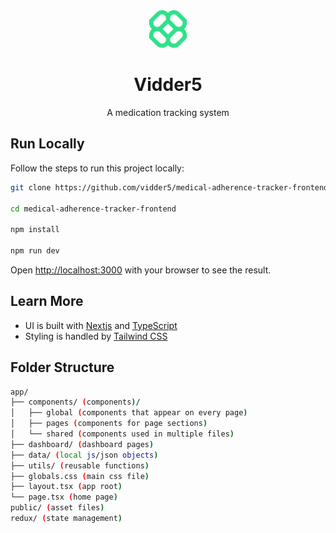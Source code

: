 <div align="center">
<a href="https://github.com/vidder5/"><img src="./public/logo.png" width="60px"></a>
</div>

<div align="center">
<h1>Vidder5</h1>
<p>A medication tracking system</p>
</div>

## Run Locally

Follow the steps to run this project locally:

```bash
git clone https://github.com/vidder5/medical-adherence-tracker-frontend.git

cd medical-adherence-tracker-frontend

npm install

npm run dev
```

Open [http://localhost:3000](http://localhost:3000) with your browser to see the result.

## Learn More

- UI is built with [Nextjs](https://nextjs.org/docs/) and [TypeScript](https://www.typescriptlang.org/)
- Styling is handled by [Tailwind CSS](https://tailwindcss.com/docs/utility-first)

## Folder Structure

```bash
app/
├── components/ (components)/
│   ├── global (components that appear on every page)
│   ├── pages (components for page sections)
│   └── shared (components used in multiple files)
├── dashboard/ (dashboard pages)
├── data/ (local js/json objects)
├── utils/ (reusable functions)
├── globals.css (main css file)
├── layout.tsx (app root)
└── page.tsx (home page)
public/ (asset files)
redux/ (state management)
```
